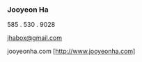 ### Jooyeon Ha ###

585 . 530 . 9028

<jhabox@gmail.com>

 jooyeonha.com [http://www.jooyeonha.com]
